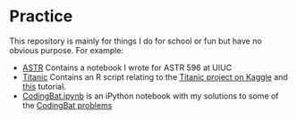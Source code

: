 # Practice

This repository is mainly for things I do for school or fun but have no obvious purpose. For example:

* [ASTR](https://github.com/dkmehrmann/Practice/tree/master/ASTR) Contains a notebook I wrote for ASTR 596 at UIUC
* [Titanic](https://github.com/dkmehrmann/Practice/tree/master/Titanic) Contains an R script relating to the [Titanic project on Kaggle](https://www.kaggle.com/c/titanic) and [this](http://trevorstephens.com/post/72916401642/titanic-getting-started-with-r) tutorial.
* [CodingBat.ipynb](https://github.com/dkmehrmann/Practice/blob/master/CodingBat.ipynb) is an iPython notebook with my solutions to some of the [CodingBat problems](http://codingbat.com/python) 
